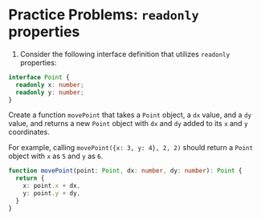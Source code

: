 # Practice Problems: `readonly` properties

1. Consider the following interface definition that utilizes `readonly` properties:

```ts
interface Point {
  readonly x: number;
  readonly y: number;
}
```

Create a function `movePoint` that takes a `Point` object, a `dx` value, and a `dy` value, and returns a new `Point` object with `dx` and `dy` added to its `x` and `y` coordinates.

For example, calling `movePoint({x: 3, y: 4}, 2, 2)` should return a `Point` object with `x` as `5` and `y` as `6`.

```ts
function movePoint(point: Point, dx: number, dy: number): Point {
  return { 
    x: point.x + dx,
    y: point.y + dy,
  }
}
```
